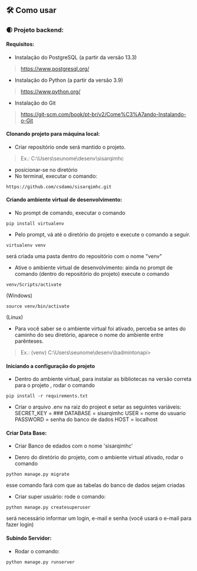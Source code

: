 ## 🛠️ Como usar


### :waxing_crescent_moon: Projeto backend:
#### Requisitos:
* Instalação do PostgreSQL (a partir da versão 13.3)
> https://www.postgresql.org/
 
* Instalação do Python (a partir da versão 3.9)
> https://www.python.org/

* Instalação do Git
> https://git-scm.com/book/pt-br/v2/Come%C3%A7ando-Instalando-o-Git
 

#### Clonando projeto para máquina local:

* Criar repositório onde será mantido o projeto. 
> Ex.: C:\Users\seunome\desenv\sisarqimhc
* posicionar-se no diretório
* No terminal, executar o comando:
```
https://github.com/csdamo/sisarqimhc.git
```

#### Criando ambiente virtual de desenvolvimento:

* No prompt de comando, executar o comando
```
pip install virtualenv
```

* Pelo prompt, vá até o diretório do projeto e execute o comando a seguir. 
```
virtualenv venv
``` 
será criada uma pasta dentro do repositório com o nome "venv"


* Ative o ambiente virtual de desenvolvimento: ainda no prompt de comando (dentro do repositório do projeto) execute o comando
```
venv/Scripts/activate 
```
(Windows) 
```
source venv/bin/activate
```
(Linux) 

* Para você saber se o ambiente virtual foi ativado, perceba se antes do caminho do seu diretório, aparece o nome do ambiente entre parênteses. 
> Ex.: (venv) C:\Users\seunome\desenv\badmintonapi>


#### Iniciando a configuração do projeto 

* Dentro do ambiente virtual, para instalar as bibliotecas na versão correta para o projeto , rodar o comando
```
pip install -r requirements.txt
```

* Criar o arquivo .env na raiz do projeot e setar as seguintes variáveis:
SECRET_KEY = ###
DATABASE = sisarqimhc
USER = nome do usuario
PASSWORD = senha do banco de dados
HOST = localhost

#### Criar Data Base:
* Criar Banco de edados com o nome 'sisarqimhc'

* Denro do diretório do projeto, com o ambiente virtual ativado, rodar o comando 
```
python manage.py migrate
```
esse comando fará com que as tabelas do banco de dados sejam criadas

* Criar super usuário: rode o comando:

```
python manage.py createsuperuser
```
será necessário informar um login, e-mail e senha (você usará o e-mail para fazer login) 

#### Subindo Servidor:
* Rodar o comando:
```
python manage.py runserver
```
